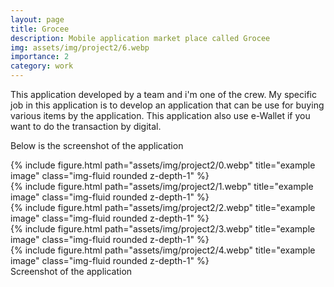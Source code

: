 ```yaml
---
layout: page
title: Grocee
description: Mobile application market place called Grocee
img: assets/img/project2/6.webp
importance: 2
category: work
---
```


This application developed by a team and i'm one of the crew.  My specific job in this application is to develop an application that can be use for buying various items by the application. This application also use e-Wallet if you want to do the transaction by digital.

Below is the screenshot of the application

<div class="row">
    <div class="col-sm mt-3 mt-md-0">
        {% include figure.html path="assets/img/project2/0.webp" title="example image" class="img-fluid rounded z-depth-1" %}
    </div>
    <div class="col-sm mt-3 mt-md-0">
        {% include figure.html path="assets/img/project2/1.webp" title="example image" class="img-fluid rounded z-depth-1" %}
    </div>
    <div class="col-sm mt-3 mt-md-0">
        {% include figure.html path="assets/img/project2/2.webp" title="example image" class="img-fluid rounded z-depth-1" %}
    </div>
</div>
<div class="row">
    <div class="col-sm mt-3 mt-md-0">
        {% include figure.html path="assets/img/project2/3.webp" title="example image" class="img-fluid rounded z-depth-1" %}
    </div>
    <div class="col-sm mt-3 mt-md-0">
        {% include figure.html path="assets/img/project2/4.webp" title="example image" class="img-fluid rounded z-depth-1" %}
    </div>
</div>
<div class="caption">
    Screenshot of the application
</div>
